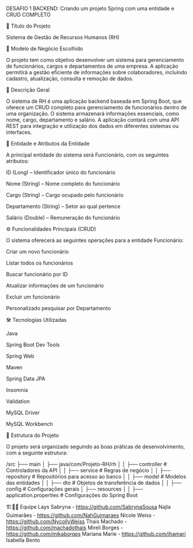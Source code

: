 DESAFIO 1 BACKEND: Criando um projeto Spring com uma entidade e CRUD COMPLETO 

📢 Título do Projeto 

Sistema de Gestão de Recursos Humanos (RH) 


🏢 Modelo de Negócio Escolhido 

O projeto tem como objetivo desenvolver um sistema para gerenciamento de funcionários, cargos e departamentos de uma empresa. A aplicação permitirá a gestão eficiente de informações sobre colaboradores, incluindo cadastro, atualização, consulta e remoção de dados. 


📖 Descrição Geral 

O sistema de RH é uma aplicação backend baseada em Spring Boot, que oferece um CRUD completo para gerenciamento de funcionários dentro de uma organização. O sistema armazenará informações essenciais, como nome, cargo, departamento e salário. A aplicação contará com uma API REST para integração e utilização dos dados em diferentes sistemas ou interfaces. 
 

📂 Entidade e Atributos da Entidade 

A principal entidade do sistema será Funcionário, com os seguintes atributos: 

ID (Long) – Identificador único do funcionário 

Nome (String) – Nome completo do funcionário 

Cargo (String) – Cargo ocupado pelo funcionário 

Departamento (String) – Setor ao qual pertence 

Salário (Double) – Remuneração do funcionário 


⚙️ Funcionalidades Principais (CRUD) 

O sistema oferecerá as seguintes operações para a entidade Funcionário: 

Criar um novo funcionário 

Listar todos os funcionários 

Buscar funcionário por ID 

Atualizar informações de um funcionário 

Excluir um funcionário 

Personalizado pesquisar por Departamento 


🛠️ Tecnologias Utilizadas 

Java 

Spring Boot Dev Tools 

Spring Web 

Maven 

Spring Data JPA 

Insomnia 

Validation  

MySQL Driver 

MySQL Workbench 
 

📁 Estrutura do Projeto 

O projeto será organizado seguindo as boas práticas de desenvolvimento, com a seguinte estrutura: 

/src 
├── main 
│   ├── java/com/Projeto-RH/rh 
│   │   ├── controller   # Controladores da API 
│   │   ├── service      # Regras de negócio 
│   │   ├── repository   # Repositórios para acesso ao banco 
│   │   ├── model        # Modelos das entidades 
│   │   ├── dto          # Objetos de transferência de dados 
│   │   ├── config       # Configurações gerais 
│   ├── resources 
│   │   ├── application.properties # Configurações do Spring Boot 
 

🏗👨‍💻 Equipe 
Lays Sabryna - https://github.com/SabrynaSousa
Najla Guimarães - https://github.com/NahGuimaraes
Nicole Weiss - https://github.com/NycollyWeiss
Thais Machado - https://github.com/machadothais
Mireli Borges - https://github.com/mikaborges
Mariana Marie - https://github.com/ihamari
Isabella Bento
